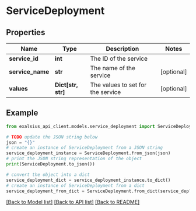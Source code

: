 # ServiceDeployment


## Properties

Name | Type | Description | Notes
------------ | ------------- | ------------- | -------------
**service_id** | **int** | The ID of the service | 
**service_name** | **str** | The name of the service | [optional] 
**values** | **Dict[str, str]** | The values to set for the service | [optional] 

## Example

```python
from exalsius_api_client.models.service_deployment import ServiceDeployment

# TODO update the JSON string below
json = "{}"
# create an instance of ServiceDeployment from a JSON string
service_deployment_instance = ServiceDeployment.from_json(json)
# print the JSON string representation of the object
print(ServiceDeployment.to_json())

# convert the object into a dict
service_deployment_dict = service_deployment_instance.to_dict()
# create an instance of ServiceDeployment from a dict
service_deployment_from_dict = ServiceDeployment.from_dict(service_deployment_dict)
```
[[Back to Model list]](../README.md#documentation-for-models) [[Back to API list]](../README.md#documentation-for-api-endpoints) [[Back to README]](../README.md)


